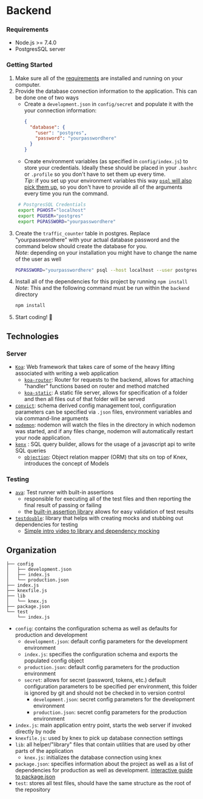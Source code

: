 # Backend

### Requirements

 - Node.js >= 7.4.0
 - PostgresSQL server

### Getting Started

  1. Make sure all of the [requirements](#Requirements) are installed and running on your computer.
  2. Provide the database connection information to the application. This can be done one of two ways
      - Create a `development.json` in `config/secret` and populate it with the your connection information:
        ```json
        {
          "database": {
            "user": "postgres",
            "password": "yourpasswordhere"
          }
        }
        ```
      - Create environment variables (as specified in `config/index.js`) to store your credentials. Ideally these should be placed in your `.bashrc` or `.profile` so you don't have to set them up every time. <br> *Tip*: if you set up your environment variables this way [`psql` will also pick them up](https://www.postgresql.org/docs/9.2/static/libpq-envars.html), so you don't have to provide all of the arguments every time you run the command.
     ```bash
      # PostgresSQL Credentials
      export PGHOST="localhost"
      export PGUSER="postgres"
      export PGPASSWORD="yourpasswordhere"
      ```
  3. Create the `traffic_counter` table in postgres. Replace "yourpasswordhere" with your actual database password and the command below should create the database for you. <br> *Note*: depending on your installation you might have to change the name of the user as well
      ```bash
      PGPASSWORD="yourpasswordhere" psql --host localhost --user postgres --dbname postgres --command "CREATE DATABASE traffic_counter;"
      ```
  4. Install all of the dependencies for this project by running `npm install` <br> *Note*: This and the following command must be run within the `backend` directory
      ```bash
      npm install
      ```
  5. Start coding! :tada:

## Technologies
### Server
- [`Koa`](http://koajs.com/#introduction): Web framework that takes care of some of the heavy lifting associated with writing a web application
  - [`koa-router`](https://github.com/alexmingoia/koa-router#readme): Router for requests to the backend, allows for attaching "handler" functions based on router and method matched
  - [`koa-static`](https://github.com/koajs/static#readme): A static file server, allows for specification of a folder and then all files out of that folder will be served
- [`convict`](https://github.com/mozilla/node-convict#readme): schema derived config management tool, configuration parameters can be specified via `.json` files, environment variables and via command-line arguments
- [`nodemon`](https://github.com/remy/nodemon#nodemon): nodemon will watch the files in the directory in which nodemon was started, and if any files change, nodemon will automatically restart your node application.
- [`kenx`](http://knexjs.org) : SQL query builder, allows for the usage of a javascript api to write SQL queries
  - [`objection`](http://vincit.github.io/objection.js/): Object relation mapper (ORM) that sits on top of Knex, introduces the concept of Models

### Testing
- [`ava`](https://github.com/avajs/ava#readme): Test runner with built-in assertions
    - responsible for executing all of the test files and then reporting the final result of passing or failing
    - the [built-in assertion library](https://github.com/avajs/ava#assertions) allows for easy validation of test results
- [`testdouble`](https://github.com/testdouble/testdouble.js#readme): library that helps with creating mocks and stubbing out dependencies for testing
    - [Simple intro video to library and dependency mocking](http://blog.testdouble.com/posts/2016-06-05-happier-tdd-with-testdouble-js)

## Organization
```
├── config
│   ├── development.json
│   ├── index.js
│   └── production.json
├── index.js
├── knexfile.js
├── lib
│   └── knex.js
├── package.json
└── test
    └── index.js
```
- `config`: contains the configuration schema as well as defaults for production and development
  - `development.json`: default config parameters for the development environment
  - `index.js`: specifies the configuration schema and exports the populated config object
  - `production.json`: default config parameters for the production environment
  - `secret`: allows for secret (password, tokens, etc.)  default configuration parameters to be specified per environment, this folder is ignored by git and should not be checked in to version control
    - `development.json`: secret config parameters for the development environment
    - `production.json`: secret config parameters for the production environment
- `index.js`: main application entry point, starts the web server if invoked directly by node
- `knexfile.js`: used by knex to pick up database connection settings
- `lib`: all helper/"library" files that contain utilities that are used by other parts of the application
  - `knex.js`: initializes the database connection using knex
- `package.json`: specifies information about the project as well as a list of dependencies for production as well as development. [interactive guide to package.json](http://browsenpm.org/package.json)
- `test`: stores all test files, should have the same structure as the root of the repository
